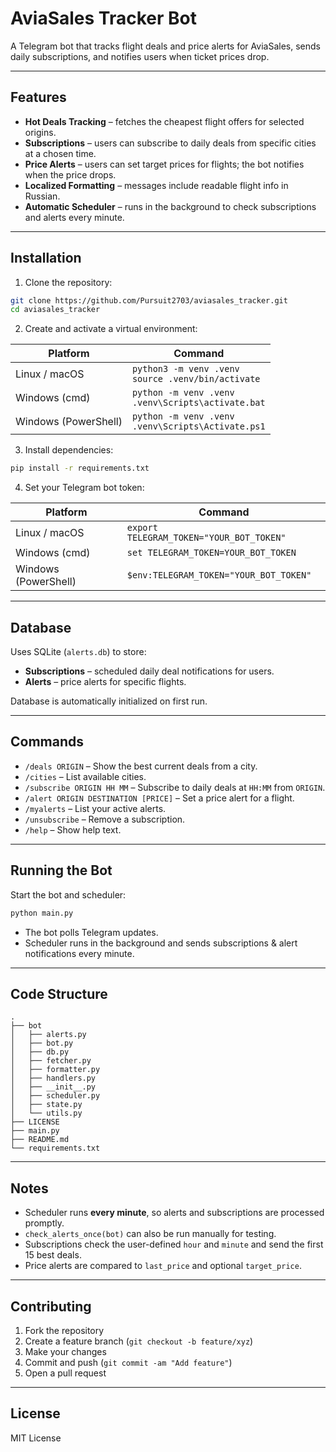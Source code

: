 # AviaSales Tracker Bot

A Telegram bot that tracks flight deals and price alerts for AviaSales, sends daily subscriptions, and notifies users when ticket prices drop.

---

## Features

* **Hot Deals Tracking** – fetches the cheapest flight offers for selected origins.
* **Subscriptions** – users can subscribe to daily deals from specific cities at a chosen time.
* **Price Alerts** – users can set target prices for flights; the bot notifies when the price drops.
* **Localized Formatting** – messages include readable flight info in Russian.
* **Automatic Scheduler** – runs in the background to check subscriptions and alerts every minute.

---

## Installation

1. Clone the repository:

```bash
git clone https://github.com/Pursuit2703/aviasales_tracker.git
cd aviasales_tracker
```

2. Create and activate a virtual environment:

| Platform             | Command                                                  |
| -------------------- | -------------------------------------------------------- |
| Linux / macOS        | `python3 -m venv .venv` <br> `source .venv/bin/activate` |
| Windows (cmd)        | `python -m venv .venv` <br> `.venv\Scripts\activate.bat` |
| Windows (PowerShell) | `python -m venv .venv` <br> `.venv\Scripts\Activate.ps1` |

3. Install dependencies:

```bash
pip install -r requirements.txt
```

4. Set your Telegram bot token:

| Platform             | Command                                  |
| -------------------- | ---------------------------------------- |
| Linux / macOS        | `export TELEGRAM_TOKEN="YOUR_BOT_TOKEN"` |
| Windows (cmd)        | `set TELEGRAM_TOKEN=YOUR_BOT_TOKEN`      |
| Windows (PowerShell) | `$env:TELEGRAM_TOKEN="YOUR_BOT_TOKEN"`   |

---

## Database

Uses SQLite (`alerts.db`) to store:

* **Subscriptions** – scheduled daily deal notifications for users.
* **Alerts** – price alerts for specific flights.

Database is automatically initialized on first run.

---

## Commands

* `/deals ORIGIN` – Show the best current deals from a city.
* `/cities` – List available cities.
* `/subscribe ORIGIN HH MM` – Subscribe to daily deals at `HH:MM` from `ORIGIN`.
* `/alert ORIGIN DESTINATION [PRICE]` – Set a price alert for a flight.
* `/myalerts` – List your active alerts.
* `/unsubscribe` – Remove a subscription.
* `/help` – Show help text.

---

## Running the Bot

Start the bot and scheduler:

```bash
python main.py
```

* The bot polls Telegram updates.
* Scheduler runs in the background and sends subscriptions & alert notifications every minute.

---

## Code Structure

```
.
├── bot
│   ├── alerts.py
│   ├── bot.py
│   ├── db.py
│   ├── fetcher.py
│   ├── formatter.py
│   ├── handlers.py
│   ├── __init__.py
│   ├── scheduler.py
│   ├── state.py
│   └── utils.py
├── LICENSE
├── main.py
├── README.md
└── requirements.txt

```
---

## Notes

* Scheduler runs **every minute**, so alerts and subscriptions are processed promptly.
* `check_alerts_once(bot)` can also be run manually for testing.
* Subscriptions check the user-defined `hour` and `minute` and send the first 15 best deals.
* Price alerts are compared to `last_price` and optional `target_price`.

---

## Contributing

1. Fork the repository
2. Create a feature branch (`git checkout -b feature/xyz`)
3. Make your changes
4. Commit and push (`git commit -am "Add feature"`)
5. Open a pull request

---

## License

MIT License

